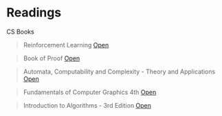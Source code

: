 # Readings
CS Books

> Reinforcement Learning [Open](books/Reinforcement%20Learning%202nd.pdf)

>Book of Proof [Open](books/Book%20of%20Proof.pdf)

>Automata, Computability and Complexity - Theory and Applications [Open](books/Automata%2C%20Computability%20and%20Complexity%20-%20Theory%20and%20Applications.pdf)

>Fundamentals of Computer Graphics 4th [Open](books/Fundamentals-of-Computer-Graphics-Fourth-Edition.pdf)

>Introduction to Algorithms - 3rd Edition [Open](books/Introduction%20to%20Algorithms%20-%203rd%20Edition.pdf)

